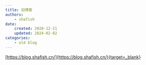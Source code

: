```yaml
---
title: 旧博客
authors:
    - shafish
date:
    created: 2020-12-21
    updated: 2024-02-02
categories:
    - old blog
---
```


[https://blog.shafish.cn/](https://blog.shafish.cn/){target=_blank}

<!-- more -->